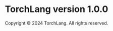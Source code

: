 <center>
  
  <h1><b>TorchLang version 1.0.0</b></h1>
  <p>Copyright © 2024 TorchLang. All rights reserved.</p>


  
  </center>

